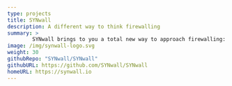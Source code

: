 ```yaml
---
type: projects
title: SYNwall
description: A different way to think firewalling
summary: >
        SYNwall brings to you a total new way to approach firewalling: you don’t have to worry anymore about rules, IP, ports, etc. A simple PSK will allow a low-maintenance firewall-like security. Built with IoT in mind, it can be used also in different environments.
image: /img/synwall-logo.svg
weight: 30
githubRepo: "SYNwall/SYNwall"
githubURL: https://github.com/SYNwall/SYNwall
homeURL: https://synwall.io
---
```

